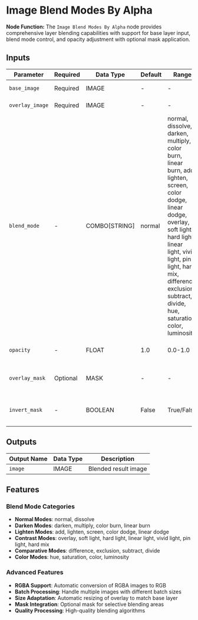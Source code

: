 # Image Blend Modes By Alpha

**Node Function:** The `Image Blend Modes By Alpha` node provides comprehensive layer blending capabilities with support for base layer input, blend mode control, and opacity adjustment with optional mask application.

## Inputs

| Parameter | Required | Data Type | Default | Range | Description |
| --------- | -------- | --------- | ------- | ----- | ----------- |
| `base_image` | Required | IMAGE | - | - | Base layer image |
| `overlay_image` | Required | IMAGE | - | - | Overlay layer image |
| `blend_mode` | - | COMBO[STRING] | normal | normal, dissolve, darken, multiply, color burn, linear burn, add, lighten, screen, color dodge, linear dodge, overlay, soft light, hard light, linear light, vivid light, pin light, hard mix, difference, exclusion, subtract, divide, hue, saturation, color, luminosity | Blending mode selection |
| `opacity` | - | FLOAT | 1.0 | 0.0-1.0 | Opacity of the overlay layer |
| `overlay_mask` | Optional | MASK | - | - | Optional mask for selective blending |
| `invert_mask` | - | BOOLEAN | False | True/False | Whether to invert the overlay mask |

## Outputs

| Output Name | Data Type | Description |
|-------------|-----------|-------------|
| `image` | IMAGE | Blended result image |

## Features

### Blend Mode Categories
- **Normal Modes**: normal, dissolve
- **Darken Modes**: darken, multiply, color burn, linear burn
- **Lighten Modes**: add, lighten, screen, color dodge, linear dodge
- **Contrast Modes**: overlay, soft light, hard light, linear light, vivid light, pin light, hard mix
- **Comparative Modes**: difference, exclusion, subtract, divide
- **Color Modes**: hue, saturation, color, luminosity

### Advanced Features
- **RGBA Support**: Automatic conversion of RGBA images to RGB
- **Batch Processing**: Handle multiple images with different batch sizes
- **Size Adaptation**: Automatic resizing of overlay to match base layer
- **Mask Integration**: Optional mask for selective blending areas
- **Quality Processing**: High-quality blending algorithms